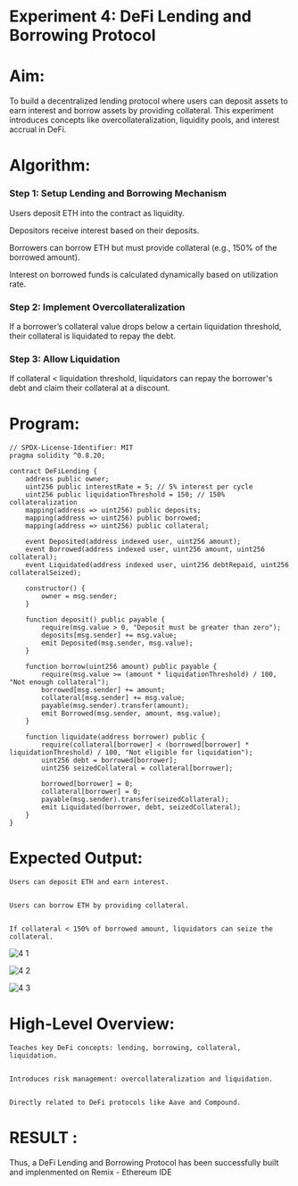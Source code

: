 
# Experiment 4: DeFi Lending and Borrowing Protocol
# Aim:
To build a decentralized lending protocol where users can deposit assets to earn interest and borrow assets by providing collateral. This experiment introduces concepts like overcollateralization, liquidity pools, and interest accrual in DeFi.

# Algorithm:

### Step 1: Setup Lending and Borrowing Mechanism

Users deposit ETH into the contract as liquidity.


Depositors receive interest based on their deposits.


Borrowers can borrow ETH but must provide collateral (e.g., 150% of the borrowed amount).


Interest on borrowed funds is calculated dynamically based on utilization rate.


### Step 2: Implement Overcollateralization

If a borrower’s collateral value drops below a certain liquidation threshold, their collateral is liquidated to repay the debt.


### Step 3: Allow Liquidation

If collateral < liquidation threshold, liquidators can repay the borrower's debt and claim their collateral at a discount.



# Program:
```
// SPDX-License-Identifier: MIT
pragma solidity ^0.8.20;

contract DeFiLending {
    address public owner;
    uint256 public interestRate = 5; // 5% interest per cycle
    uint256 public liquidationThreshold = 150; // 150% collateralization
    mapping(address => uint256) public deposits;
    mapping(address => uint256) public borrowed;
    mapping(address => uint256) public collateral;

    event Deposited(address indexed user, uint256 amount);
    event Borrowed(address indexed user, uint256 amount, uint256 collateral);
    event Liquidated(address indexed user, uint256 debtRepaid, uint256 collateralSeized);

    constructor() {
        owner = msg.sender;
    }

    function deposit() public payable {
        require(msg.value > 0, "Deposit must be greater than zero");
        deposits[msg.sender] += msg.value;
        emit Deposited(msg.sender, msg.value);
    }

    function borrow(uint256 amount) public payable {
        require(msg.value >= (amount * liquidationThreshold) / 100, "Not enough collateral");
        borrowed[msg.sender] += amount;
        collateral[msg.sender] += msg.value;
        payable(msg.sender).transfer(amount);
        emit Borrowed(msg.sender, amount, msg.value);
    }

    function liquidate(address borrower) public {
        require(collateral[borrower] < (borrowed[borrower] * liquidationThreshold) / 100, "Not eligible for liquidation");
        uint256 debt = borrowed[borrower];
        uint256 seizedCollateral = collateral[borrower];

        borrowed[borrower] = 0;
        collateral[borrower] = 0;
        payable(msg.sender).transfer(seizedCollateral);
        emit Liquidated(borrower, debt, seizedCollateral);
    }
}

```
# Expected Output:

```
Users can deposit ETH and earn interest.


Users can borrow ETH by providing collateral.


If collateral < 150% of borrowed amount, liquidators can seize the collateral.
```

![4 1](https://github.com/user-attachments/assets/2f5e68d3-b640-4e72-afde-be0ad19526df)

![4 2](https://github.com/user-attachments/assets/8f02fb23-da1b-43eb-a06f-90585ec7baf8)

![4 3](https://github.com/user-attachments/assets/6d5cf1b4-40eb-443d-9881-926d38b3b485)


# High-Level Overview:

```
Teaches key DeFi concepts: lending, borrowing, collateral, liquidation.


Introduces risk management: overcollateralization and liquidation.


Directly related to DeFi protocols like Aave and Compound.
```

# RESULT : 

Thus, a DeFi Lending and Borrowing Protocol has been successfully built and implenmented on Remix - Ethereum IDE
